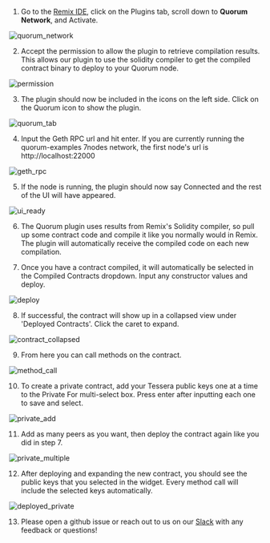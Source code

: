 1. Go to the [Remix IDE](https://remix.ethereum.org), click on the Plugins tab, scroll down to **Quorum Network**, and Activate.

![quorum_network](./images/quorum_network.png)

2. Accept the permission to allow the plugin to retrieve compilation results. This allows our plugin to use the solidity compiler to get the compiled contract binary to deploy to your Quorum node.

![permission](./images/permission.png)

3. The plugin should now be included in the icons on the left side. Click on the Quorum icon to show the plugin.

![quorum_tab](../public/tab_icon.png)

4. Input the Geth RPC url and hit enter. If you are currently running the quorum-examples 7nodes network, the first node's url is http://localhost:22000

![geth_rpc](./images/geth_rpc.png)

5. If the node is running, the plugin should now say Connected and the rest of the UI will have appeared.

![ui_ready](./images/ui_ready.png)

6. The Quorum plugin uses results from Remix's Solidity compiler, so pull up some contract code and compile it like you normally would in Remix. The plugin will automatically receive the compiled code on each new compilation.

7. Once you have a contract compiled, it will automatically be selected in the Compiled Contracts dropdown. Input any constructor values and deploy.

![deploy](./images/deploy.png)

8. If successful, the contract will show up in a collapsed view under 'Deployed Contracts'. Click the caret to expand.

![contract_collapsed](./images/contract_collapsed.png)

9. From here you can call methods on the contract.

![method_call](./images/method_call.png)

10. To create a private contract, add your Tessera public keys one at a time to the Private For multi-select box. Press enter after inputting each one to save and select.

![private_add](./images/private_add.png)

11. Add as many peers as you want, then deploy the contract again like you did in step 7.

![private_multiple](./images/private_multiple.png)

12. After deploying and expanding the new contract, you should see the public keys that you selected in the widget. Every method call will include the selected keys automatically.

![deployed_private](./images/deployed_private.png)

13. Please open a github issue or reach out to us on our [Slack](https://bit.ly/quorum-slack) with any feedback or questions!
